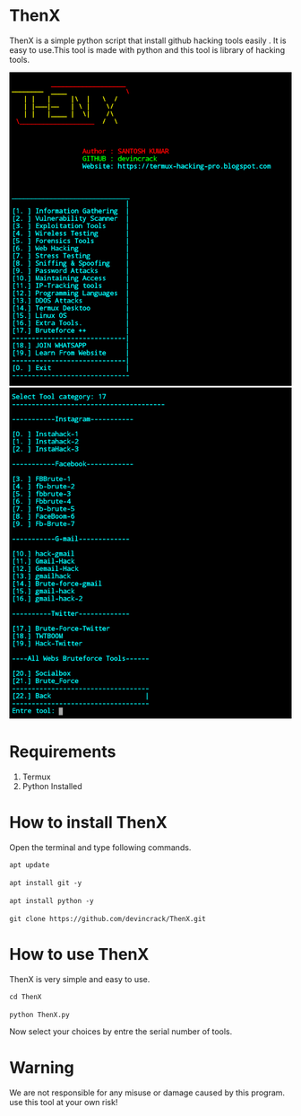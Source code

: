 # ThenX
ThenX is a simple python script that install github hacking tools easily . It is easy to use.This tool is made with python and this tool is library of hacking tools.

![alt text](https://github.com/devincrack/ThenX/blob/main/Screenshot_2021_0819_091636.png)
![alt text](https://github.com/devincrack/ThenX/blob/main/Screenshot_2021_0819_092405.png)

# Requirements
1. Termux 
2. Python Installed

# How to install ThenX

Open the terminal and type following commands.

    apt update

    apt install git -y
 
    apt install python -y

    git clone https://github.com/devincrack/ThenX.git



# How to use ThenX

ThenX is very simple and easy to use.

    cd ThenX

    python ThenX.py

Now select your choices by entre the serial number of tools.

# Warning

We are not responsible for any misuse or damage caused by this program. use this tool at your own risk!
